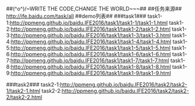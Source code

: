 ##\(^o^)/~WRITE THE CODE,CHANGE THE WORLD~~~##
##任务来源##
http://ife.baidu.com/task/all
##demo列表##
###task1###
task1-1:http://ppmeng.github.io/baidu.IFE2016/task1/task1-1/task1-1.html
task1-2:http://ppmeng.github.io/baidu.IFE2016/task1/task1-2/task1-2.html
task1-3:http://ppmeng.github.io/baidu.IFE2016/task1/task1-3/task1-3.html
task1-4:http://ppmeng.github.io/baidu.IFE2016/task1/task1-4/task1-4.html
task1-5:http://ppmeng.github.io/baidu.IFE2016/task1/task1-5/task1-5.html
task1-6:http://ppmeng.github.io/baidu.IFE2016/task1/task1-6/task1-6.html
task1-7:http://ppmeng.github.io/baidu.IFE2016/task1/task1-7/task1-7.html
task1-8:http://ppmeng.github.io/baidu.IFE2016/task1/task1-8/task1-8.html
task1-9:http://ppmeng.github.io/baidu.IFE2016/task1/task1-9/task1-9.html

###task2###
task2-1:http://ppmeng.github.io/baidu.IFE2016/task2/task2-1/task2-1.html
task2-2:http://ppmeng.github.io/baidu.IFE2016/task2/task2-2/task2-2.html



